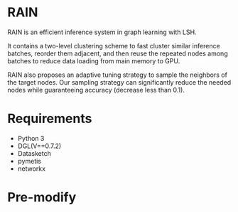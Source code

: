 # RAIN
RAIN is an efficient inference system in graph learning with LSH. 

It contains a two-level clustering scheme to fast cluster similar inference batches, reorder them adjacent, and then reuse the repeated nodes among batches to reduce data loading from main memory to GPU.

RAIN also proposes an adaptive tuning strategy to sample the neighbors of the target nodes. Our sampling strategy can significantly reduce the needed nodes while guaranteeing accuracy (decrease less than 0.1).
# Requirements
* Python 3
* DGL(V==0.7.2)
* Datasketch
* pymetis
* networkx
# Pre-modify
